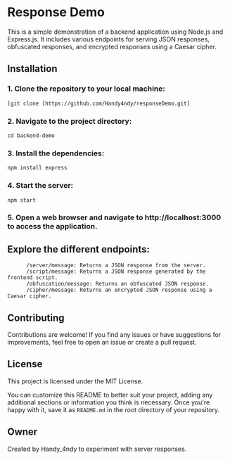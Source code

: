 # Response Demo

This is a simple demonstration of a backend application using Node.js and Express.js. It includes various endpoints for serving JSON responses, obfuscated responses, and encrypted responses using a Caesar cipher.

## Installation

### 1. Clone the repository to your local machine:

   ```
   [git clone [https://github.com/Handy4ndy/responseDemo.git]
   ```

### 2. Navigate to the project directory:

   ```
   cd backend-demo
   ```
### 3. Install the dependencies:

   ```
   npm install express
   ```
    
### 4. Start the server:

   ```
   npm start
   ```
### 5. Open a web browser and navigate to http://localhost:3000 to access the application.

   ## Explore the different endpoints:
         
          /server/message: Returns a JSON response from the server.
          /script/message: Returns a JSON response generated by the frontend script.
          /obfuscation/message: Returns an obfuscated JSON response.
          /cipher/message: Returns an encrypted JSON response using a Caesar cipher.

## Contributing

Contributions are welcome! If you find any issues or have suggestions for improvements, feel free to open an issue or create a pull request.

## License

This project is licensed under the MIT License.

You can customize this README to better suit your project, adding any additional sections or information you think is necessary. Once you're happy with it, save it as `README.md` in the root directory of your repository.

## Owner

Created by Handy_4ndy to experiment with server responses.
